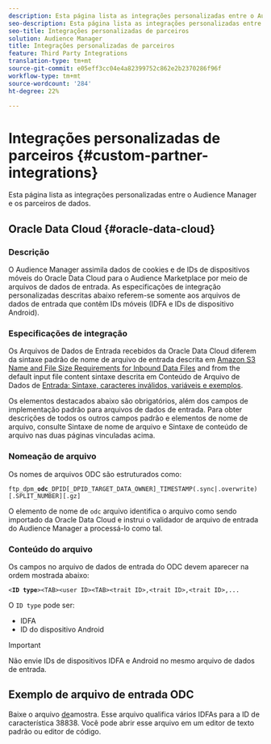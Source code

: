 ```yaml
---
description: Esta página lista as integrações personalizadas entre o Audience Manager e os parceiros de dados.
seo-description: Esta página lista as integrações personalizadas entre o Audience Manager e os parceiros de dados.
seo-title: Integrações personalizadas de parceiros
solution: Audience Manager
title: Integrações personalizadas de parceiros
feature: Third Party Integrations
translation-type: tm+mt
source-git-commit: e05eff3cc04e4a82399752c862e2b2370286f96f
workflow-type: tm+mt
source-wordcount: '284'
ht-degree: 22%

---
```



# Integrações personalizadas de parceiros {#custom-partner-integrations}

Esta página lista as integrações personalizadas entre o Audience Manager e os parceiros de dados.

## Oracle Data Cloud {#oracle-data-cloud}

### Descrição

O Audience Manager assimila dados de cookies e de IDs de dispositivos móveis do Oracle Data Cloud para o Audience Marketplace por meio de arquivos de dados de entrada. As especificações de integração personalizadas descritas abaixo referem-se somente aos arquivos de dados de entrada que contêm IDs móveis (IDFA e IDs de dispositivo Android).

### Especificações de integração

Os Arquivos de Dados de Entrada recebidos da Oracle Data Cloud diferem da sintaxe padrão de nome de arquivo de entrada descrita em [Amazon S3 Name and File Size Requirements for Inbound Data Files](/help/using/integration/sending-audience-data/batch-data-transfer-explained/inbound-s3-filenames.md) and from the default input file content sintaxe descrita em Conteúdo de Arquivo de Dados de [Entrada: Sintaxe, caracteres inválidos, variáveis e exemplos](/help/using/integration/sending-audience-data/batch-data-transfer-explained/inbound-file-contents.md).

Os elementos destacados abaixo são obrigatórios, além dos campos de implementação padrão para arquivos de dados de entrada. Para obter descrições de todos os outros campos padrão e elementos de nome de arquivo, consulte Sintaxe de nome de arquivo e Sintaxe de conteúdo de arquivo nas duas páginas vinculadas acima.

### Nomeação de arquivo

Os nomes de arquivos ODC são estruturados como:

`ftp_dpm_`**`odc`**`_DPID[_DPID_TARGET_DATA_OWNER]_TIMESTAMP(.sync|.overwrite)[.SPLIT_NUMBER][.gz]`

O elemento de nome de `odc` arquivo identifica o arquivo como sendo importado da Oracle Data Cloud e instrui o validador de arquivo de entrada do Audience Manager a processá-lo como tal.

### Conteúdo do arquivo

Os campos no arquivo de dados de entrada do ODC devem aparecer na ordem mostrada abaixo:

`<`**`ID type`**`><TAB><user ID><TAB><trait ID>,<trait ID>,<trait ID>,...`

O `ID type` pode ser:

* IDFA
* ID do dispositivo Android

>[!IMPORTANT]
>
>Não envie IDs de dispositivos IDFA e Android no mesmo arquivo de dados de entrada.

## Exemplo de arquivo de entrada ODC

Baixe o arquivo [de](/help/using/integration/assets/ftp_dpm_odc_12345_1556223815.sync)amostra. Esse arquivo qualifica vários IDFAs para a ID de característica 38838. Você pode abrir esse arquivo em um editor de texto padrão ou editor de código.